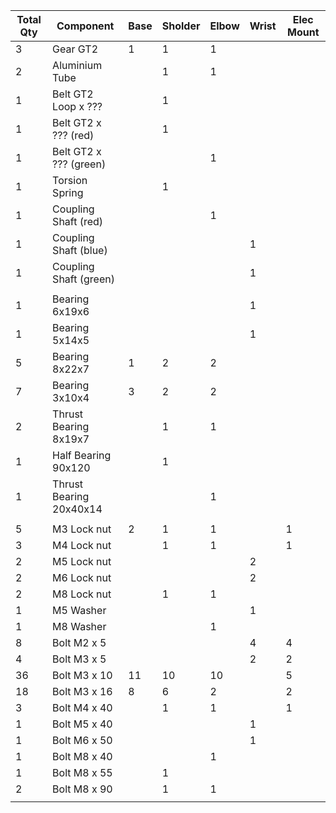 


| Total Qty  | Component | Base | Sholder | Elbow | Wrist | Elec Mount |
|------------|-----------|------|---------|-------|------ | -----------|
| 3          | Gear GT2 | 1 | 1 | 1 |  |  |
| 2          | Aluminium Tube |  | 1 | 1 |  |  |
| 1          | Belt GT2 Loop x ??? |  | 1 |  |  |  |
| 1          | Belt GT2 x ??? (red) |  | 1 |  |  |  |
| 1          | Belt GT2 x ??? (green) |  |  | 1 |  |  |
| 1          | Torsion Spring |  | 1 |  |  |  |
| 1          | Coupling Shaft (red) |  |  | 1 |  |  |
| 1          | Coupling Shaft (blue) |  |  |  | 1 |  |
| 1          | Coupling Shaft (green) |  |  |  | 1 |  |
|  |  |  |  |  |  |  |
| 1          | Bearing 6x19x6 |  |  |  | 1 |  |
| 1          | Bearing 5x14x5 |  |  |  | 1 |  |
| 5          | Bearing 8x22x7 | 1 | 2 | 2 |  |  |
| 7          | Bearing 3x10x4 | 3 | 2 | 2 |  |  |
| 2          | Thrust Bearing 8x19x7 |  | 1 | 1 |  |  |
| 1          | Half Bearing 90x120 |  | 1 |  |  |  |
| 1          | Thrust Bearing 20x40x14 |  |  | 1 |  |  |
|  |  |  |  |  |  |  |
| 5          | M3 Lock nut | 2 | 1 | 1 |  | 1 |
| 3          | M4 Lock nut |  | 1 | 1 |  | 1 |
| 2          | M5 Lock nut |  |  |  | 2 |  |
| 2          | M6 Lock nut |  |  |  | 2 |  |
| 2          | M8 Lock nut |  | 1 | 1 |  |  |
| 1          | M5 Washer |  |  |  | 1 |  |
| 1          | M8 Washer |  |  | 1 |  |  |
| 8          | Bolt M2 x 5 |  |  |  | 4 | 4 |
| 4          | Bolt M3 x 5 |  |  |  | 2 | 2 |
| 36         | Bolt M3 x 10 | 11 | 10 | 10 |  | 5 |
| 18         | Bolt M3 x 16 | 8 | 6 | 2 |  | 2 |
| 3          | Bolt M4 x 40 |  | 1 | 1 |  | 1 |
| 1          | Bolt M5 x 40 |  |  |  | 1 |  |
| 1          | Bolt M6 x 50 |  |  |  | 1 |  |
| 1          | Bolt M8 x 40 |  |  | 1 |  |  |
| 1          | Bolt M8 x 55 |  | 1 |  |  |  |
| 2          | Bolt M8 x 90 |  | 1 | 1 |  |  |
|  |  |  |  |  |  |  |
